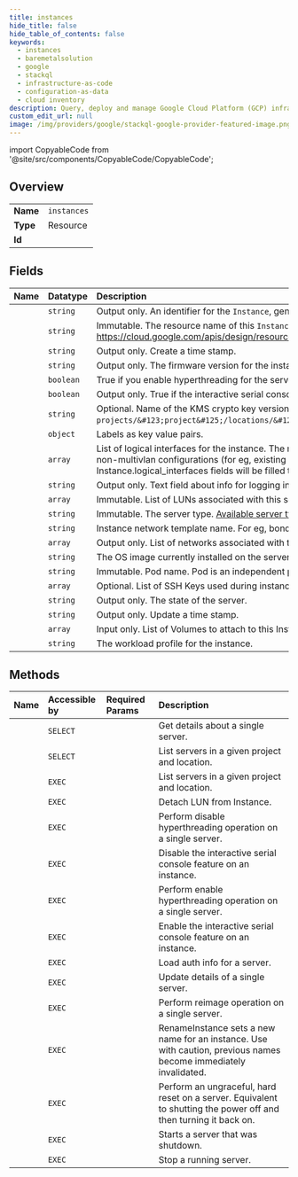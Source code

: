 ```yaml
---
title: instances
hide_title: false
hide_table_of_contents: false
keywords:
  - instances
  - baremetalsolution
  - google    
  - stackql
  - infrastructure-as-code
  - configuration-as-data
  - cloud inventory
description: Query, deploy and manage Google Cloud Platform (GCP) infrastructure and resources using SQL
custom_edit_url: null
image: /img/providers/google/stackql-google-provider-featured-image.png
---
```


import CopyableCode from '@site/src/components/CopyableCode/CopyableCode';




## Overview
<table><tbody>
<tr><td><b>Name</b></td><td><code>instances</code></td></tr>
<tr><td><b>Type</b></td><td>Resource</td></tr>
<tr><td><b>Id</b></td><td><CopyableCode code="baremetalsolution.instances" /></td></tr>
</tbody></table>

## Fields
| Name | Datatype | Description |
|:-----|:---------|:------------|
| <CopyableCode code="id" /> | `string` | Output only. An identifier for the `Instance`, generated by the backend. |
| <CopyableCode code="name" /> | `string` | Immutable. The resource name of this `Instance`. Resource names are schemeless URIs that follow the conventions in https://cloud.google.com/apis/design/resource_names. Format: `projects/&#123;project&#125;/locations/&#123;location&#125;/instances/&#123;instance&#125;` |
| <CopyableCode code="createTime" /> | `string` | Output only. Create a time stamp. |
| <CopyableCode code="firmwareVersion" /> | `string` | Output only. The firmware version for the instance. |
| <CopyableCode code="hyperthreadingEnabled" /> | `boolean` | True if you enable hyperthreading for the server, otherwise false. The default value is false. |
| <CopyableCode code="interactiveSerialConsoleEnabled" /> | `boolean` | Output only. True if the interactive serial console feature is enabled for the instance, false otherwise. The default value is false. |
| <CopyableCode code="kmsKeyVersion" /> | `string` | Optional. Name of the KMS crypto key version used to encrypt the initial passwords. The key has to have ASYMMETRIC_DECRYPT purpose. Format is `projects/&#123;project&#125;/locations/&#123;location&#125;/keyRings/&#123;keyring&#125;/cryptoKeys/&#123;key&#125;/cryptoKeyVersions/&#123;version&#125;`. |
| <CopyableCode code="labels" /> | `object` | Labels as key value pairs. |
| <CopyableCode code="logicalInterfaces" /> | `array` | List of logical interfaces for the instance. The number of logical interfaces will be the same as number of hardware bond/nic on the chosen network template. For the non-multivlan configurations (for eg, existing servers) that use existing default network template (bondaa-bondaa), both the Instance.networks field and the Instance.logical_interfaces fields will be filled to ensure backward compatibility. For the others, only Instance.logical_interfaces will be filled. |
| <CopyableCode code="loginInfo" /> | `string` | Output only. Text field about info for logging in. |
| <CopyableCode code="luns" /> | `array` | Immutable. List of LUNs associated with this server. |
| <CopyableCode code="machineType" /> | `string` | Immutable. The server type. [Available server types](https://cloud.google.com/bare-metal/docs/bms-planning#server_configurations) |
| <CopyableCode code="networkTemplate" /> | `string` | Instance network template name. For eg, bondaa-bondaa, bondab-nic, etc. Generally, the template name follows the syntax of "bond" or "nic". |
| <CopyableCode code="networks" /> | `array` | Output only. List of networks associated with this server. |
| <CopyableCode code="osImage" /> | `string` | The OS image currently installed on the server. |
| <CopyableCode code="pod" /> | `string` | Immutable. Pod name. Pod is an independent part of infrastructure. Instance can only be connected to the assets (networks, volumes) allocated in the same pod. |
| <CopyableCode code="sshKeys" /> | `array` | Optional. List of SSH Keys used during instance provisioning. |
| <CopyableCode code="state" /> | `string` | Output only. The state of the server. |
| <CopyableCode code="updateTime" /> | `string` | Output only. Update a time stamp. |
| <CopyableCode code="volumes" /> | `array` | Input only. List of Volumes to attach to this Instance on creation. This field won't be populated in Get/List responses. |
| <CopyableCode code="workloadProfile" /> | `string` | The workload profile for the instance. |
## Methods
| Name | Accessible by | Required Params | Description |
|:-----|:--------------|:----------------|:------------|
| <CopyableCode code="get" /> | `SELECT` | <CopyableCode code="instancesId, locationsId, projectsId" /> | Get details about a single server. |
| <CopyableCode code="list" /> | `SELECT` | <CopyableCode code="locationsId, projectsId" /> | List servers in a given project and location. |
| <CopyableCode code="_list" /> | `EXEC` | <CopyableCode code="locationsId, projectsId" /> | List servers in a given project and location. |
| <CopyableCode code="detach_lun" /> | `EXEC` | <CopyableCode code="instancesId, locationsId, projectsId" /> | Detach LUN from Instance. |
| <CopyableCode code="disable_hyperthreading" /> | `EXEC` | <CopyableCode code="instancesId, locationsId, projectsId" /> | Perform disable hyperthreading operation on a single server. |
| <CopyableCode code="disable_interactive_serial_console" /> | `EXEC` | <CopyableCode code="instancesId, locationsId, projectsId" /> | Disable the interactive serial console feature on an instance. |
| <CopyableCode code="enable_hyperthreading" /> | `EXEC` | <CopyableCode code="instancesId, locationsId, projectsId" /> | Perform enable hyperthreading operation on a single server. |
| <CopyableCode code="enable_interactive_serial_console" /> | `EXEC` | <CopyableCode code="instancesId, locationsId, projectsId" /> | Enable the interactive serial console feature on an instance. |
| <CopyableCode code="load_auth_info" /> | `EXEC` | <CopyableCode code="instancesId, locationsId, projectsId" /> | Load auth info for a server. |
| <CopyableCode code="patch" /> | `EXEC` | <CopyableCode code="instancesId, locationsId, projectsId" /> | Update details of a single server. |
| <CopyableCode code="reimage" /> | `EXEC` | <CopyableCode code="instancesId, locationsId, projectsId" /> | Perform reimage operation on a single server. |
| <CopyableCode code="rename" /> | `EXEC` | <CopyableCode code="instancesId, locationsId, projectsId" /> | RenameInstance sets a new name for an instance. Use with caution, previous names become immediately invalidated. |
| <CopyableCode code="reset" /> | `EXEC` | <CopyableCode code="instancesId, locationsId, projectsId" /> | Perform an ungraceful, hard reset on a server. Equivalent to shutting the power off and then turning it back on. |
| <CopyableCode code="start" /> | `EXEC` | <CopyableCode code="instancesId, locationsId, projectsId" /> | Starts a server that was shutdown. |
| <CopyableCode code="stop" /> | `EXEC` | <CopyableCode code="instancesId, locationsId, projectsId" /> | Stop a running server. |
